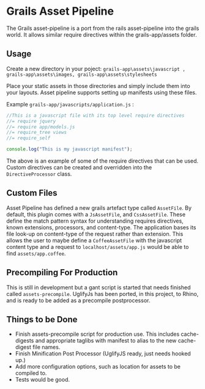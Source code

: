 Grails Asset Pipeline
=====================
The Grails asset-pipeline is a port from the rails asset-pipeline into the grails world. It allows similar require directives within the grails-app/assets folder.


Usage
-----
Create a new directory in your poject: `grails-app\assets\javascript , grails-app\assets\images, grails-app\assets\stylesheets`

Place your static assets in those directories and simply include them into your layouts. Asset pipeline supports setting up manifests using these files.

Example `grails-app/javascripts/application.js` :

```javascript
//This is a javascript file with its top level require directives
//= require jquery
//= require app/models.js
//= require_tree views
//= require_self

console.log("This is my javascript manifest");
```

The above is an example of some of the require directives that can be used. Custom directives can be created and overridden into the `DirectiveProcessor` class.


Custom Files
------------
Asset Pipeline has defined a new grails artefact type called `AssetFile`. By default, this plugin comes with a `JsAssetFile`, and `CssAssetFile`. These define the match pattern syntax for understanding requires directives, known extensions, processors, and content-type. The application bases its file look-up on content-type of the request rather than extension. This allows the user to maybe define a `CoffeeAssetFile` with the javascript content type and a request to `localhost/assets/app.js` would be able to find `assets/app.coffee`.

Precompiling For Production
---------------------------
This is still in development but a gant script is started that needs finished called `assets-precompile`. UglifyJs has been ported, in this project, to Rhino, and is ready to be added as a precompile postprocessor.


Things to be Done
-----------------
* Finish assets-precompile script for production use. This includes cache-digests and appropriate taglibs with manifest to alias to the new cache-digest file names.
* Finish Minification Post Processor (UglifyJS ready, just needs hooked up.)
* Add more configuration options, such as location for assets to be compiled to.
* Tests would be good.
